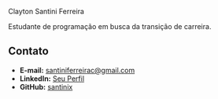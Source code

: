 
 
  Clayton Santini Ferreira
  
  Estudante de programação em busca da transição de carreira.


## Contato

- **E-mail:** santiniferreirac@gmail.com
- **LinkedIn:** [Seu Perfil](https://www.linkedin.com/in/seu-usuario)
- **GitHub:** [santinix](https://github.com/santinix)
